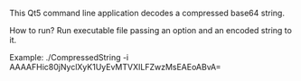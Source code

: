 This Qt5 command line application decodes a compressed base64 string.

How to run? Run executable file passing an option and an encoded string to it.

Example: ./CompressedString -i AAAAFHic80jNyclXyK1UyEvMTVXILFZwzMsEAEoABvA=
